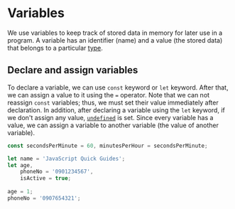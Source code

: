 # Variables

We use variables to keep track of stored data in memory for later use in a program. A variable has an identifier (name)
and a value (the stored data) that belongs to a particular [type](data-type.md).

## Declare and assign variables

To declare a variable, we can use `const` keyword or `let` keyword. After that, we can assign a value to it
using the `=` operator. Note that we can not reassign `const` variables; thus, we must set their value immediately after
declaration. In addition, after declaring a variable using the `let` keyword, if we don't assign any
value, [`undefined`](data-type.md#undefined-type) is set. Since every variable has a value, we can assign a variable to
another variable (the value of another variable).

```js
const secondsPerMinute = 60, minutesPerHour = secondsPerMinute;

let name = 'JavaScript Quick Guides';
let age, 
    phoneNo = '0901234567',
    isActive = true;
    
age = 1;
phoneNo = '0907654321';
```